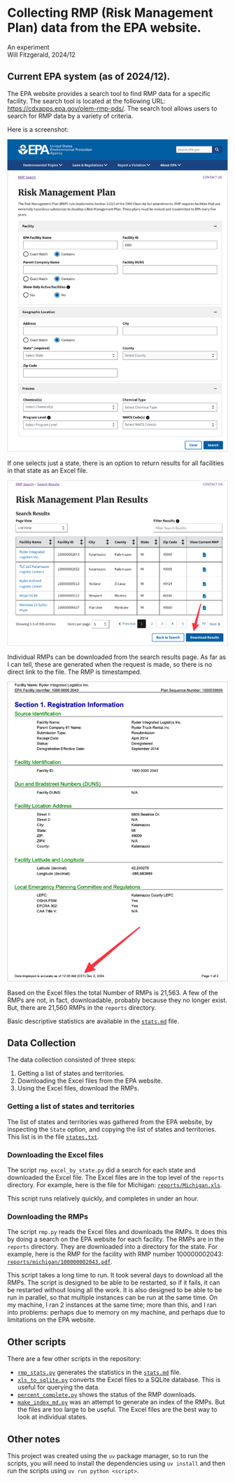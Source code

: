# Collecting RMP (Risk Management Plan) data from the EPA website.

An experiment  
Will Fitzgerald, 2024/12

## Current EPA system (as of 2024/12).

The EPA website provides a search tool to find RMP data for a specific facility. The search tool is located at the following URL: https://cdxapps.epa.gov/olem-rmp-pds/. The search tool allows users to search for RMP data by a variety of criteria.

Here is a screenshot:

![EPA RMP Search Tool](static/search.png)

If one selects just a state, there is an option to return results for all facilities in that state as an Excel file.

![EPA RMP Search Results with Download Option](static/search_results.png)

Individual RMPs can be downloaded from the search results page. As far as I can tell, these are generated when the request is made, so there is no direct link to the file. The RMP is timestamped.

![EPA RMP report with timestamp](static/rmp-timestamp.png)

Based on the Excel files the total Number of RMPs is 21,563. A few of the RMPs are not, in fact, downloadable, probably because they no longer exist. But, there are 21,560 RMPs in the `reports` directory.

Basic descriptive statistics are available in the [`stats.md`](stats.md) file.

## Data Collection

The data collection consisted of three steps:

1. Getting a list of states and territories.
2. Downloading the Excel files from the EPA website.
3. Using the Excel files, download the RMPs.

### Getting a list of states and territories

The list of states and territories was gathered from the EPA website, by inspecting the `State` option, and copying the list of states and territories. This list is in the file [`states.txt`](states.txt).

### Downloading the Excel files

The script `rmp_excel_by_state.py` did a search for each state and downloaded the Excel file. The Excel files are in the top level of the `reports` directory. For example, here is the file for Michigan: [`reports/Michigan.xls`](reports/Michigan.xls).

This script runs relatively quickly, and completes in under an hour.

### Downloading the RMPs

The script `rmp.py` reads the Excel files and downloads the RMPs. It does this by doing a search on the EPA website for each facility. The RMPs are in the `reports` directory. They are downloaded into a directory for the state. For example, here is the RMP for the facility with RMP number 100000002043: [`reports/michigan/100000002043.pdf`](reports/michigan/100000002043.pdf).

This script takes a long time to run. It took several days to download all the RMPs. The script is designed to be able to be restarted, so if it fails, it can be restarted without losing all the work. It is also designed to be able to be run in parallel, so that multiple instances can be run at the same time. On my machine, I ran 2 instances at the same time; more than this, and I ran into problems: perhaps due to memory on my machine, and perhaps due to limitations on the EPA website.

## Other scripts

There are a few other scripts in the repository:

- [`rmp_stats.py`](rmp_stats.py) generates the statistics in the [`stats.md`](stats.md) file.
- [`xls_to_sqlite.py`](xls_to_sqlite.py) converts the Excel files to a SQLite database. This is useful for querying the data.
- [`percent_complete.py`](percent_complete.py) shows the status of the RMP downloads.
- [`make_index_md.py`](make_index_md.py) was an attempt to generate an index of the RMPs. But the files are too large to be useful. The Excel files are the best way to look at individual states.

## Other notes

This project was created using the `uv` package manager, so to run the scripts, you will need to install the dependencies using `uv install` and then run the scripts using `uv run python <script>`.

